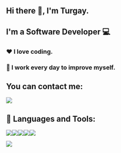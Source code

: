 ## Hi there :wave:, I'm Turgay.

## I'm a Software Developer :computer:

### :heart: I love coding. 
### :runner: I work every day to improve myself.

## You can contact me:
<a href="https://www.linkedin.com/in/turgaydede/">
<img src="https://img.shields.io/badge/LinkedIn-0077B5?style=for-the-badge&logo=linkedin&logoColor=white" /> </a>

## :pushpin: Languages and Tools:
<img src="https://camo.githubusercontent.com/0a817fe1c46663e9e3e6df39efc581e96cdc152a620e1830f6c5b2e354591235/68747470733a2f2f696d672e736869656c64732e696f2f62616467652f4a6176612d626c61636b3f7374796c653d666f722d7468652d6261646765266c6f676f3d6a617661266c6f676f436f6c6f723d7768697465253232253345"><img src="https://camo.githubusercontent.com/9b49b14ff6b655c92506b75f356d505d3218bf7c428db8f2db76c56a469e11c3/68747470733a2f2f696d672e736869656c64732e696f2f62616467652f537072696e672d626c61636b3f7374796c653d666f722d7468652d6261646765266c6f676f3d737072696e67266c6f676f436f6c6f723d7768697465253232253345"><img src="https://camo.githubusercontent.com/2ea8d2547bf490247041303459662dcee6a0ff094d32b1e19a9f2049f35e70b2/68747470733a2f2f696d672e736869656c64732e696f2f62616467652f432532332d626c61636b3f7374796c653d666f722d7468652d6261646765266c6f676f3d632d7368617270266c6f676f436f6c6f723d7768697465"><img src="https://camo.githubusercontent.com/b3165b6eeb3270499564b95ef8bac70875a8a1ac1355b7e7833661ec05590428/68747470733a2f2f696d672e736869656c64732e696f2f62616467652f2e4e45542d626c61636b3f7374796c653d666f722d7468652d6261646765266c6f676f3d2e6e6574266c6f676f436f6c6f723d7768697465"><img src="https://camo.githubusercontent.com/57de0e9e46781c83975c78c2c3d7e53aff141aef780e98167437f5a2938c9855/68747470733a2f2f696d672e736869656c64732e696f2f62616467652f416e67756c61722d626c61636b3f7374796c653d666f722d7468652d6261646765266c6f676f3d616e67756c6172266c6f676f436f6c6f723d7768697465">

<img src="https://github-readme-stats.vercel.app/api/top-langs/?username=anuraghazra&layout=compact">

[linkedin]: https://www.linkedin.com/in/turgaydede/
